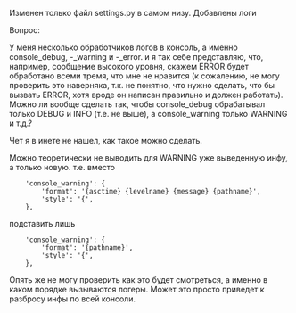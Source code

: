 Изменен только файл settings.py в самом низу. Добавлены логи

Вопрос:

У меня несколько обработчиков логов в консоль, а именно console_debug, -_warning и -_error.
и я так себе представляю, что, например, сообщение высокого уровня, скажем ERROR будет обработано
всеми тремя, что мне не нравится (к сожалению, не могу проверить это наверняка, т.к. не понятно, что 
нужно сделать, что бы вызвать ERROR, хотя вроде он написан правильно и должен работать). 
Можно ли вообще сделать так, чтобы console_debug обрабатывал только DEBUG и INFO (т.е. не выше), 
а console_warning только WARNING и т.д.?

Чет я в инете не нашел, как такое можно сделать.

Можно теоретически не выводить для WARNING уже выведенную инфу, а только новую. т.е. вместо

        'console_warning': {
            'format': '{asctime} {levelname} {message} {pathname}',
            'style': '{',
        },

подставить лишь

        'console_warning': {
            'format': '{pathname}',
            'style': '{',
        },

Опять же не могу проверить как это будет смотреться, а именно в каком порядке вызываются логеры. 
Может это просто приведет к разбросу инфы по всей консоли.